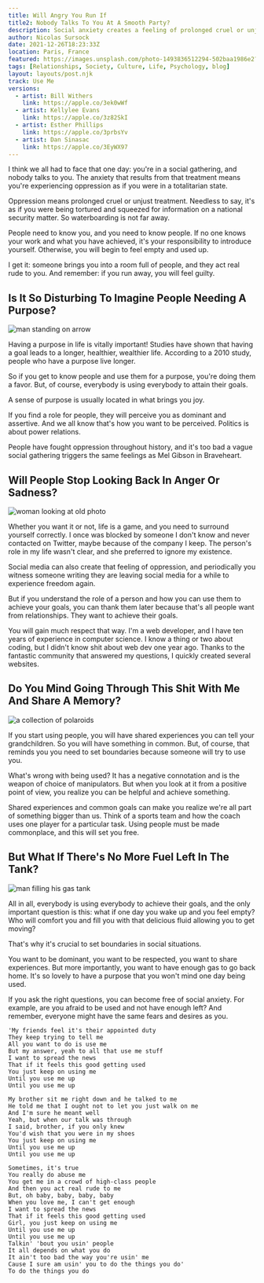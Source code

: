 ```yaml
---
title: Will Angry You Run If
title2: Nobody Talks To You At A Smooth Party?
description: Social anxiety creates a feeling of prolonged cruel or unjust treatment. Instead of running away meaning you feel guilty, use the people.
author: Nicolas Sursock
date: 2021-12-26T18:23:33Z
location: Paris, France
featured: https://images.unsplash.com/photo-1493836512294-502baa1986e2?ixlib=rb-1.2.1&ixid=MnwxMjA3fDB8MHxwaG90by1wYWdlfHx8fGVufDB8fHx8&auto=format&fit=crop
tags: [Relationships, Society, Culture, Life, Psychology, blog]
layout: layouts/post.njk
track: Use Me
versions:
  - artist: Bill Withers
    link: https://apple.co/3ek0wWf
  - artist: Kellylee Evans
    link: https://apple.co/3z82SkI
  - artist: Esther Phillips
    link: https://apple.co/3prbsYv
  - artist: Dan Sinasac
    link: https://apple.co/3EyWX97
---
```


I think we all had to face that one day: you're in a social gathering, and nobody talks to you. The anxiety that results from that treatment means you're experiencing oppression as if you were in a totalitarian state.

Oppression means prolonged cruel or unjust treatment. Needless to say, it's as if you were being tortured and squeezed for information on a national security matter. So waterboarding is not far away.

People need to know you, and you need to know people. If no one knows your work and what you have achieved, it's your responsibility to introduce yourself. Otherwise, you will begin to feel empty and used up.

I get it: someone brings you into a room full of people, and they act real rude to you. And remember: if you run away, you will feel guilty.

## Is It So Disturbing To Imagine People Needing A Purpose?

<aside class="float-right w-2/3 -mr-56 px-8">
  <img x-intersect.once.ratio-0="$el.src = $el.dataset.src" class="rounded-lg" alt="man standing on arrow" data-src="https://images.unsplash.com/photo-1499424180600-8d243b10320a?ixlib=rb-1.2.1&ixid=MnwxMjA3fDB8MHxwaG90by1wYWdlfHx8fGVufDB8fHx8&auto=format&fit=crop&q=80&w=800&h=600">
</aside>

Having a purpose in life is vitally important! Studies have shown that having a goal leads to a longer, healthier, wealthier life. According to a 2010 study, people who have a purpose live longer.

So if you get to know people and use them for a purpose, you're doing them a favor. But, of course, everybody is using everybody to attain their goals.

A sense of purpose is usually located in what brings you joy.

If you find a role for people, they will perceive you as dominant and assertive. And we all know that's how you want to be perceived. Politics is about power relations.

People have fought oppression throughout history, and it's too bad a vague social gathering triggers the same feelings as Mel Gibson in Braveheart.

## Will People Stop Looking Back In Anger Or Sadness?

<aside class="float-left w-2/3 -ml-56 px-8">
  <img x-intersect.once.ratio-0="$el.src = $el.dataset.src" class="rounded-lg" alt="woman looking at old photo" data-src="https://images.unsplash.com/photo-1521979548744-463128ea80d8?ixlib=rb-1.2.1&ixid=MnwxMjA3fDB8MHxwaG90by1wYWdlfHx8fGVufDB8fHx8&auto=format&fit=crop&q=80&w=800&h=600">
</aside>

Whether you want it or not, life is a game, and you need to surround yourself correctly. I once was blocked by someone I don't know and never contacted on Twitter, maybe because of the company I keep. The person's role in my life wasn't clear, and she preferred to ignore my existence.

Social media can also create that feeling of oppression, and periodically you witness someone writing they are leaving social media for a while to experience freedom again.

But if you understand the role of a person and how you can use them to achieve your goals, you can thank them later because that's all people want from relationships. They want to achieve their goals.

You will gain much respect that way. I'm a web developer, and I have ten years of experience in computer science. I know a thing or two about coding, but I didn't know shit about web dev one year ago. Thanks to the fantastic community that answered my questions, I quickly created several websites.

## Do You Mind Going Through This Shit With Me And Share A Memory?

<aside class="float-right w-2/3 -mr-56 px-8">
  <img x-intersect.once.ratio-0="$el.src = $el.dataset.src" class="rounded-lg" alt="a collection of polaroids" data-src="https://images.unsplash.com/photo-1595981235363-6cf7a4a34c76?ixlib=rb-1.2.1&ixid=MnwxMjA3fDB8MHxwaG90by1wYWdlfHx8fGVufDB8fHx8&auto=format&fit=crop&q=80&w=800&h=600">
</aside>

If you start using people, you will have shared experiences you can tell your grandchildren. So you will have something in common. But, of course, that reminds you you need to set boundaries because someone will try to use you.

What's wrong with being used? It has a negative connotation and is the weapon of choice of manipulators. But when you look at it from a positive point of view, you realize you can be helpful and achieve something.

Shared experiences and common goals can make you realize we're all part of something bigger than us. Think of a sports team and how the coach uses one player for a particular task. Using people must be made commonplace, and this will set you free.

## But What If There's No More Fuel Left In The Tank?

<aside class="float-left w-2/3 -ml-56 px-8">
  <img x-intersect.once.ratio-0="$el.src = $el.dataset.src" class="rounded-lg" alt="man filling his gas tank" data-src="https://images.unsplash.com/photo-1579445668832-329a98bdff57?ixlib=rb-1.2.1&ixid=MnwxMjA3fDB8MHxwaG90by1wYWdlfHx8fGVufDB8fHx8&auto=format&fit=crop&q=80&w=800&h=600">
</aside>

All in all, everybody is using everybody to achieve their goals, and the only important question is this: what if one day you wake up and you feel empty? Who will comfort you and fill you with that delicious fluid allowing you to get moving?

That's why it's crucial to set boundaries in social situations.

You want to be dominant, you want to be respected, you want to share experiences. But more importantly, you want to have enough gas to go back home. It's so lovely to have a purpose that you won't mind one day being used.

If you ask the right questions, you can become free of social anxiety. For example, are you afraid to be used and not have enough left? And remember, everyone might have the same fears and desires as you.

```
'My friends feel it's their appointed duty
They keep trying to tell me
All you want to do is use me
But my answer, yeah to all that use me stuff
I want to spread the news
That if it feels this good getting used
You just keep on using me
Until you use me up
Until you use me up

My brother sit me right down and he talked to me
He told me that I ought not to let you just walk on me
And I'm sure he meant well
Yeah, but when our talk was through
I said, brother, if you only knew
You'd wish that you were in my shoes
You just keep on using me
Until you use me up
Until you use me up

Sometimes, it's true
You really do abuse me
You get me in a crowd of high-class people
And then you act real rude to me
But, oh baby, baby, baby, baby
When you love me, I can't get enough
I want to spread the news
That if it feels this good getting used
Girl, you just keep on using me
Until you use me up
Until you use me up
Talkin' 'bout you usin' people
It all depends on what you do
It ain't too bad the way you're usin' me
Cause I sure am usin' you to do the things you do'
To do the things you do
```
